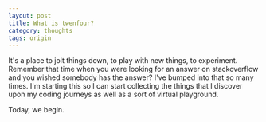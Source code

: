 ```yaml
---
layout: post
title: What is twenfour?
category: thoughts
tags: origin
---
```


It's a place to jolt things down, to play with new things, to experiment. Remember that time when you were looking for an answer on stackoverflow and you wished somebody has the answer? I've bumped into that so many times. I'm starting this so I can start collecting the things that I discover upon my coding journeys as well as a sort of virtual playground.

Today, we begin.
